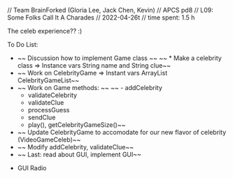 // Team BrainForked (Gloria Lee, Jack Chen, Kevin)
// APCS pd8
// L09: Some Folks Call It A Charades
// 2022-04-26t
// time spent: 1.5 h

The celeb experience?? :) 

To Do List:
* ~~  Discussion how to implement Game class ~~
~~ * Make a celebrity class => Instance vars String name and String clue~~
* ~~ Work on CelebrityGame => Instant vars ArrayList<Celebrity> CelebrityGameList~~
* ~~ Work on Game methods: ~~ 
    ~~ - addCelebrity
    - validateCelebrity
    - validateClue
    - processGuess
    - sendClue 
    - play(), getCelebrityGameSize()~~
* ~~ Update CelebrityGame to accomodate for our new flavor of celebrity (VideoGameCeleb)~~
* ~~ Modify addCelebrity, validateClue~~
* ~~ Last: read about GUI, implement GUI~~
- GUI Radio